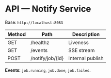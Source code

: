 
# API — Notify Service

Base: `http://localhost:8083`

| Method | Path               | Description |
|--------|--------------------|-------------|
| GET    | /healthz           | Liveness |
| GET    | /events            | SSE stream |
| POST   | /notify/job/{id}   | Internal publish |

**Events**: `job.running`, `job.done`, `job.failed`.
